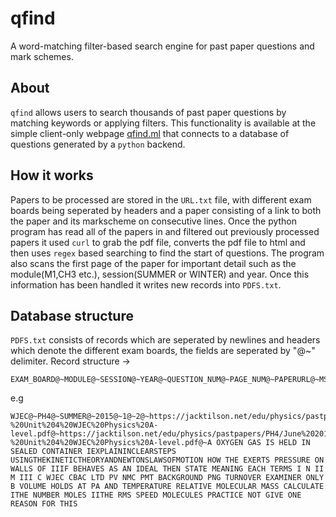 # qfind
A word-matching filter-based search engine for past paper questions and mark schemes.

## About
`qfind` allows users to search thousands of past paper questions by matching keywords or applying filters.
This functionality is available at the simple client-only webpage [qfind.ml](https://lorcajheeney.github.io/qfind)
that connects to a database of questions generated by a `python` backend.

## How it works
Papers to be processed are stored in the `URL.txt` file, with different exam boards being seperated by headers and a paper consisting of a link
to both the paper and its markscheme on consecutive lines. Once the python program has read all of the papers in and filtered out previously processed papers
it used `curl` to grab the pdf file, converts the pdf file to html and then uses `regex` based searching to find the start of questions. The program also scans the first page of the paper
for important detail such as the module(M1,CH3 etc.), session(SUMMER or WINTER) and year. Once this information has been handled it writes new records into `PDFS.txt`.

## Database structure
`PDFS.txt` consists of records which are seperated by newlines and headers which denote the different exam boards, the fields are seperated by "@~" delimiter.
Record structure -> 
```
EXAM_BOARD@~MODULE@~SESSION@~YEAR@~QUESTION_NUM@~PAGE_NUM@~PAPERURL@~MSURL@~KEYWORDS
```
e.g
```
WJEC@~PH4@~SUMMER@~2015@~1@~2@~https://jacktilson.net/edu/physics/pastpapers/PH4/June%202015%20QP%20-%20Unit%204%20WJEC%20Physics%20A-level.pdf@~https://jacktilson.net/edu/physics/pastpapers/PH4/June%202015%20MS%20-%20Unit%204%20WJEC%20Physics%20A-level.pdf@~A OXYGEN GAS IS HELD IN SEALED CONTAINER IEXPLAININCLEARSTEPS USINGTHEKINETICTHEORYANDNEWTONSLAWSOFMOTION HOW THE EXERTS PRESSURE ON WALLS OF IIIF BEHAVES AS AN IDEAL THEN STATE MEANING EACH TERMS I N II M III C WJEC CBAC LTD PV NMC PMT BACKGROUND PNG TURNOVER EXAMINER ONLY B VOLUME HOLDS AT PA AND TEMPERATURE RELATIVE MOLECULAR MASS CALCULATE ITHE NUMBER MOLES IITHE RMS SPEED MOLECULES PRACTICE NOT GIVE ONE REASON FOR THIS

```

